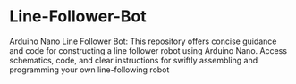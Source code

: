 # Line-Follower-Bot
Arduino Nano Line Follower Bot: This repository offers concise guidance and code for constructing a line follower robot using Arduino Nano. Access schematics, code, and clear instructions for swiftly assembling and programming your own line-following robot
